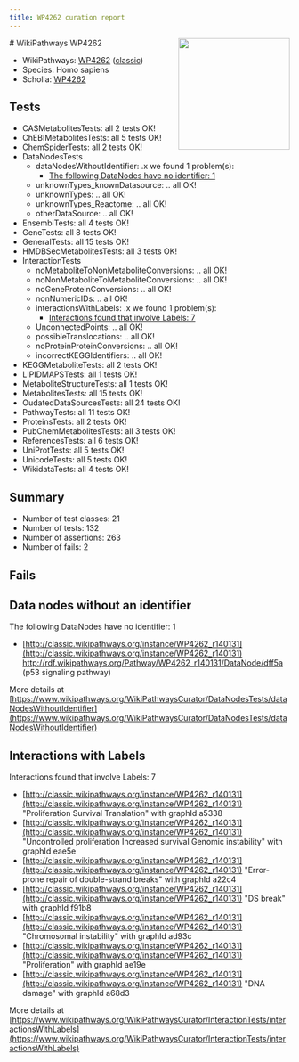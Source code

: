 ```yaml
---
title: WP4262 curation report
---
```


<img style="float: right; width: 200px" src="https://upload.wikimedia.org/wikipedia/commons/thumb/8/83/Wplogo_with_text_500.png/640px-Wplogo_with_text_500.png" />
# WikiPathways WP4262

* WikiPathways: [WP4262](https://wikipathways.org/pathways/WP4262) ([classic](https://classic.wikipathways.org/instance/WP4262))
* Species: Homo sapiens
* Scholia: [WP4262](https://scholia.toolforge.org/wikipathways/WP4262)
## Tests
* CASMetabolitesTests: all 2 tests OK!
* ChEBIMetabolitesTests: all 5 tests OK!
* ChemSpiderTests: all 2 tests OK!
* DataNodesTests
    * dataNodesWithoutIdentifier: .x we found 1 problem(s):
        * [The following DataNodes have no identifier: 1](#d2d32fa0)
    * unknownTypes_knownDatasource: .. all OK!
    * unknownTypes: .. all OK!
    * unknownTypes_Reactome: .. all OK!
    * otherDataSource: .. all OK!
* EnsemblTests: all 4 tests OK!
* GeneTests: all 8 tests OK!
* GeneralTests: all 15 tests OK!
* HMDBSecMetabolitesTests: all 3 tests OK!
* InteractionTests
    * noMetaboliteToNonMetaboliteConversions: .. all OK!
    * noNonMetaboliteToMetaboliteConversions: .. all OK!
    * noGeneProteinConversions: .. all OK!
    * nonNumericIDs: .. all OK!
    * interactionsWithLabels: .x we found 1 problem(s):
        * [Interactions found that involve Labels: 7](#630d267e)
    * UnconnectedPoints: .. all OK!
    * possibleTranslocations: .. all OK!
    * noProteinProteinConversions: .. all OK!
    * incorrectKEGGIdentifiers: .. all OK!
* KEGGMetaboliteTests: all 2 tests OK!
* LIPIDMAPSTests: all 1 tests OK!
* MetaboliteStructureTests: all 1 tests OK!
* MetabolitesTests: all 15 tests OK!
* OudatedDataSourcesTests: all 24 tests OK!
* PathwayTests: all 11 tests OK!
* ProteinsTests: all 2 tests OK!
* PubChemMetabolitesTests: all 3 tests OK!
* ReferencesTests: all 6 tests OK!
* UniProtTests: all 5 tests OK!
* UnicodeTests: all 5 tests OK!
* WikidataTests: all 4 tests OK!


## Summary

* Number of test classes: 21
* Number of tests: 132
* Number of assertions: 263
* Number of fails: 2

## Fails

<a name="d2d32fa0" />

## Data nodes without an identifier

The following DataNodes have no identifier: 1

* [http://classic.wikipathways.org/instance/WP4262_r140131](http://classic.wikipathways.org/instance/WP4262_r140131) http://rdf.wikipathways.org/Pathway/WP4262_r140131/DataNode/dff5a (p53 signaling
pathway)


More details at [https://www.wikipathways.org/WikiPathwaysCurator/DataNodesTests/dataNodesWithoutIdentifier](https://www.wikipathways.org/WikiPathwaysCurator/DataNodesTests/dataNodesWithoutIdentifier)

<a name="630d267e" />

## Interactions with Labels

Interactions found that involve Labels: 7

* [http://classic.wikipathways.org/instance/WP4262_r140131](http://classic.wikipathways.org/instance/WP4262_r140131) "Proliferation
Survival
Translation" with graphId a5338
* [http://classic.wikipathways.org/instance/WP4262_r140131](http://classic.wikipathways.org/instance/WP4262_r140131) "Uncontrolled proliferation
Increased survival
Genomic instability" with graphId eae5e
* [http://classic.wikipathways.org/instance/WP4262_r140131](http://classic.wikipathways.org/instance/WP4262_r140131) "Error-prone repair of
double-strand breaks" with graphId a22c4
* [http://classic.wikipathways.org/instance/WP4262_r140131](http://classic.wikipathways.org/instance/WP4262_r140131) "DS break" with graphId f91b8
* [http://classic.wikipathways.org/instance/WP4262_r140131](http://classic.wikipathways.org/instance/WP4262_r140131) "Chromosomal 
instability" with graphId ad93c
* [http://classic.wikipathways.org/instance/WP4262_r140131](http://classic.wikipathways.org/instance/WP4262_r140131) "Proliferation" with graphId ae19e
* [http://classic.wikipathways.org/instance/WP4262_r140131](http://classic.wikipathways.org/instance/WP4262_r140131) "DNA damage" with graphId a68d3


More details at [https://www.wikipathways.org/WikiPathwaysCurator/InteractionTests/interactionsWithLabels](https://www.wikipathways.org/WikiPathwaysCurator/InteractionTests/interactionsWithLabels)

